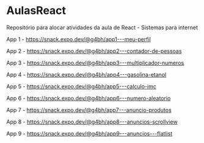 # AulasReact
Repositório para alocar atividades da aula de React - Sistemas para internet

App 1 - https://snack.expo.dev/@g4bh/app1---meu-perfil

App 2 - https://snack.expo.dev/@g4bh/app2---contador-de-pessoas

App 3 - https://snack.expo.dev/@g4bh/app3---multiplicador-numeros

App 4 - https://snack.expo.dev/@g4bh/app4---gasolina-etanol

App 5 - https://snack.expo.dev/@g4bh/app5---calculo-imc

App 6 - https://snack.expo.dev/@g4bh/app6---numero-aleatorio

App 7 - https://snack.expo.dev/@g4bh/app7---anuncio-produtos

App 8 - https://snack.expo.dev/@g4bh/app8---anuncios-scrollview

App 9 - https://snack.expo.dev/@g4bh/app9---anuncios---flatlist
